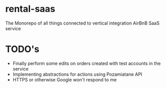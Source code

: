 # rental-saas
The Monorepo of all things connected to vertical integration AirBnB SaaS service

# TODO's  
- Finally perform some edits on orders created with test accounts in the service
- Implementing abstractions for actions using Pozamiatane API
- HTTPS or otherwise Google won't respond to me
